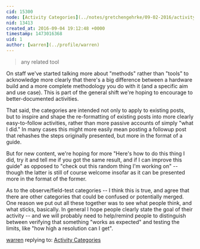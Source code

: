 ```yaml
---
cid: 15300
node: [Activity Categories](../notes/gretchengehrke/09-02-2016/activity-categories)
nid: 13413
created_at: 2016-09-04 19:12:48 +0000
timestamp: 1473016368
uid: 1
author: [warren](../profile/warren)
---
```


> any related tool

On staff we've started talking more about "methods" rather than "tools" to acknowledge more clearly that there's a big difference between a hardware build and a more complete methodology you do with it (and a specific aim and use case). This is part of the general shift we're hoping to encourage to better-documented activities. 

That said, the categories are intended not only to apply to existing posts, but to inspire and shape the re-formatting of existing posts into more clearly easy-to-follow activities, rather than more passive accounts of simply "what I did." In many cases this might more easily mean posting a followup post that rehashes the steps originally presented, but more in the format of a guide. 

But for new content, we're hoping for more "Here's how to do this thing I did, try it and tell me if you got the same result, and if I can improve this guide" as opposed to "check out this random thing I'm working on" -- though the latter is still of course welcome insofar as it can be presented more in the format of the former. 

As to the observe/field-test categories -- I think this is true, and agree that there are other categories that could be confused or potentially merged. One reason we put out all these together was to see what people think, and what sticks, basically. In general I hope people clearly state the goal of their activity -- and we will probably need to help/remind people to distinguish between verifying that something "works as expected" and testing the limits, like "how high a resolution can I get". 

[warren](../profile/warren) replying to: [Activity Categories](../notes/gretchengehrke/09-02-2016/activity-categories)

